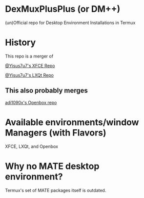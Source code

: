 # DexMuxPlusPlus (or DM++)
(un)Official repo for Desktop Environment Installations in Termux 

# History
This repo is a merger of

[@Yisus7u7's XFCE Repo]()

[@Yisus7u7's LXQt Repo]()

## This also probably merges
[adi1090x's Openbox repo]()

# Available environments/window Managers (with Flavors)
XFCE, LXQt, and Openbox

# Why no MATE desktop environment?
Termux's set of MATE packages itself is outdated.
